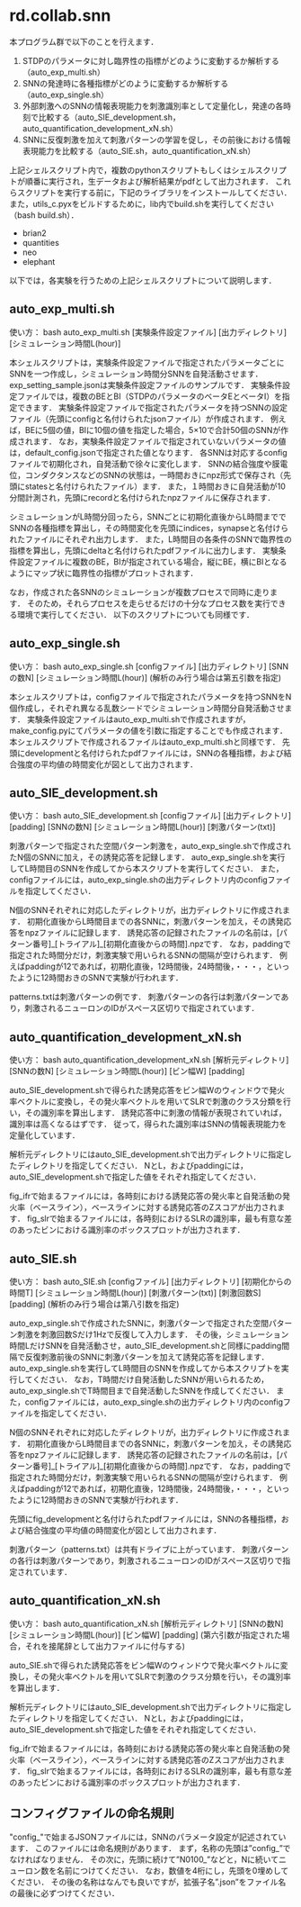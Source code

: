 # rd.collab.snn

本プログラム群で以下のことを行えます．
1. STDPのパラメータに対し臨界性の指標がどのように変動するか解析する（auto_exp_multi.sh）
1. SNNの発達時に各種指標がどのように変動するか解析する（auto_exp_single.sh）
1. 外部刺激へのSNNの情報表現能力を刺激識別率として定量化し，発達の各時刻で比較する（auto_SIE_development.sh，auto_quantification_development_xN.sh）
1. SNNに反復刺激を加えて刺激パターンの学習を促し，その前後における情報表現能力を比較する（auto_SIE.sh，auto_quantification_xN.sh）

上記シェルスクリプト内で，複数のpythonスクリプトもしくはシェルスクリプトが順番に実行され，生データおよび解析結果がpdfとして出力されます．
これらスクリプトを実行する前に，下記のライブラリをインストールしてください．
また，utils_c.pyxをビルドするために，lib内でbuild.shを実行してください（bash build.sh）．
- brian2
- quantities
- neo
- elephant

以下では，各実験を行うための上記シェルスクリプトについて説明します．

## auto_exp_multi.sh
使い方： bash auto_exp_multi.sh \[実験条件設定ファイル\] \[出力ディレクトリ\] \[シミュレーション時間L(hour)\]

本シェルスクリプトは，実験条件設定ファイルで指定されたパラメータごとにSNNを一つ作成し，シミュレーション時間分SNNを自発活動させます．
exp_setting_sample.jsonは実験条件設定ファイルのサンプルです．
実験条件設定ファイルでは，複数のBEとBI（STDPのパラメータのベータEとベータI）を指定できます．
実験条件設定ファイルで指定されたパラメータを持つSNNの設定ファイル（先頭にconfigと名付けられたjsonファイル）が作成されます．
例えば，BEに5個の値，BIに10個の値を指定した場合，5×10で合計50個のSNNが作成されます．
なお，実験条件設定ファイルで指定されていないパラメータの値は，default_config.jsonで指定された値となります．
各SNNは対応するconfigファイルで初期化され，自発活動で徐々に変化します．
SNNの結合強度や膜電位，コンダクタンスなどのSNNの状態は，一時間おきにnpz形式で保存され（先頭にstatesと名付けられたファイル）ます．
また，１時間おきに自発活動が10分間計測され，先頭にrecordと名付けられたnpzファイルに保存されます．

シミュレーションがL時間分回ったら，SNNごとに初期化直後からL時間まででSNNの各種指標を算出し，その時間変化を先頭にindices，synapseと名付けられたファイルにそれぞれ出力します．
また，L時間目の各条件のSNNで臨界性の指標を算出し，先頭にdeltaと名付けられたpdfファイルに出力します．
実験条件設定ファイルに複数のBE，BIが指定されている場合，縦にBE，横にBIとなるようにマップ状に臨界性の指標がプロットされます．

なお，作成された各SNNのシミュレーションが複数プロセスで同時に走ります．
そのため，それらプロセスを走らせるだけの十分なプロセス数を実行できる環境で実行してください．
以下のスクリプトについても同様です．

## auto_exp_single.sh
使い方： bash auto_exp_single.sh \[configファイル\] \[出力ディレクトリ\] \[SNNの数N\] \[シミュレーション時間L(hour)\] (解析のみ行う場合は第五引数を指定)

本シェルスクリプトは，configファイルで指定されたパラメータを持つSNNをN個作成し，それぞれ異なる乱数シードでシミュレーション時間分自発活動させます．
実験条件設定ファイルはauto_exp_multi.shで作成されますが，make_config.pyにてパラメータの値を引数に指定することでも作成されます．
本シェルスクリプトで作成されるファイルはauto_exp_multi.shと同様です．
先頭にdevelopmentと名付けられたpdfファイルには，SNNの各種指標，および結合強度の平均値の時間変化が図として出力されます．

## auto_SIE_development.sh
使い方： bash auto_SIE_development.sh \[configファイル\] \[出力ディレクトリ\] \[padding\] \[SNNの数N\] \[シミュレーション時間L(hour)\] \[刺激パターン(txt)\]

刺激パターンで指定された空間パターン刺激を，auto_exp_single.shで作成されたN個のSNNに加え，その誘発応答を記録します．
auto_exp_single.shを実行してL時間目のSNNを作成してから本スクリプトを実行してください．
また，configファイルには，auto_exp_single.shの出力ディレクトリ内のconfigファイルを指定してください．

N個のSNNそれぞれに対応したディレクトリが，出力ディレクトリに作成されます．
初期化直後からL時間目までの各SNNに，刺激パターンを加え，その誘発応答をnpzファイルに記録します．
誘発応答の記録されたファイルの名前は，\[パターン番号\]\_\[トライアル\]\_\[初期化直後からの時間\].npzです．
なお，paddingで指定された時間分だけ，刺激実験で用いられるSNNの間隔が空けられます．
例えばpaddingが12であれば，初期化直後，12時間後，24時間後，・・・，といったように12時間おきのSNNで実験が行われます．

patterns.txtは刺激パターンの例です．
刺激パターンの各行は刺激パターンであり，刺激されるニューロンのIDがスペース区切りで指定されています．

## auto_quantification_development_xN.sh
使い方： bash auto_quantification_development_xN.sh \[解析元ディレクトリ\] \[SNNの数N\] \[シミュレーション時間L(hour)\] \[ビン幅W\] \[padding\]

auto_SIE_development.shで得られた誘発応答をビン幅Wのウィンドウで発火率ベクトルに変換し，その発火率ベクトルを用いてSLRで刺激のクラス分類を行い，その識別率を算出します．
誘発応答中に刺激の情報が表現されていれば，識別率は高くなるはずです．
従って，得られた識別率はSNNの情報表現能力を定量化しています．

解析元ディレクトリにはauto_SIE_development.shで出力ディレクトリに指定したディレクトリを指定してください．
NとL，およびpaddingには，auto_SIE_development.shで指定した値をそれぞれ指定してください．

fig_ifrで始まるファイルには，各時刻における誘発応答の発火率と自発活動の発火率（ベースライン），ベースラインに対する誘発応答のZスコアが出力されます．
fig_slrで始まるファイルには，各時刻におけるSLRの識別率，最も有意な差のあったビンにおける識別率のボックスプロットが出力されます．

## auto_SIE.sh
使い方： bash auto_SIE.sh \[configファイル\] \[出力ディレクトリ\] \[初期化からの時間T\] \[シミュレーション時間L(hour)\] \[刺激パターン(txt)\] \[刺激回数S\] \[padding\] (解析のみ行う場合は第八引数を指定)

auto_exp_single.shで作成されたSNNに，刺激パターンで指定された空間パターン刺激を刺激回数Sだけ1Hzで反復して入力します．
その後，シミュレーション時間LだけSNNを自発活動させ，auto_SIE_development.shと同様にpadding間隔で反復刺激前後のSNNに刺激パターンを加えて誘発応答を記録します．
auto_exp_single.shを実行してL時間目のSNNを作成してから本スクリプトを実行してください．
なお，T時間だけ自発活動したSNNが用いられるため，auto_exp_single.shでT時間目まで自発活動したSNNを作成してください．
また，configファイルには，auto_exp_single.shの出力ディレクトリ内のconfigファイルを指定してください．

N個のSNNそれぞれに対応したディレクトリが，出力ディレクトリに作成されます．
初期化直後からL時間目までの各SNNに，刺激パターンを加え，その誘発応答をnpzファイルに記録します．
誘発応答の記録されたファイルの名前は，\[パターン番号\]\_\[トライアル\]\_\[初期化直後からの時間\].npzです．
なお，paddingで指定された時間分だけ，刺激実験で用いられるSNNの間隔が空けられます．
例えばpaddingが12であれば，初期化直後，12時間後，24時間後，・・・，といったように12時間おきのSNNで実験が行われます．

先頭にfig_developmentと名付けられたpdfファイルには，SNNの各種指標，および結合強度の平均値の時間変化が図として出力されます．

刺激パターン（patterns.txt）は共有ドライブに上がっています．
刺激パターンの各行は刺激パターンであり，刺激されるニューロンのIDがスペース区切りで指定されています．

## auto_quantification_xN.sh
使い方： bash auto_quantification_xN.sh \[解析元ディレクトリ\] \[SNNの数N\] \[シミュレーション時間L(hour)\] \[ビン幅W\] \[padding\] (第六引数が指定された場合，それを接尾辞として出力ファイルに付与する)

auto_SIE.shで得られた誘発応答をビン幅Wのウィンドウで発火率ベクトルに変換し，その発火率ベクトルを用いてSLRで刺激のクラス分類を行い，その識別率を算出します．

解析元ディレクトリにはauto_SIE_development.shで出力ディレクトリに指定したディレクトリを指定してください．
NとL，およびpaddingには，auto_SIE_development.shで指定した値をそれぞれ指定してください．

fig_ifrで始まるファイルには，各時刻における誘発応答の発火率と自発活動の発火率（ベースライン），ベースラインに対する誘発応答のZスコアが出力されます．
fig_slrで始まるファイルには，各時刻におけるSLRの識別率，最も有意な差のあったビンにおける識別率のボックスプロットが出力されます．

## コンフィグファイルの命名規則
"config_"で始まるJSONファイルには，SNNのパラメータ設定が記述されています．
このファイルには命名規則があります．
まず，名称の先頭は”config_”でなければなりません．
その次に，先頭に続けて”N0100_”などと，Nに続いてニューロン数を名前につけてください．
なお，数値を4桁にし，先頭を0埋めしてください．
その後の名称はなんでも良いですが，拡張子名”.json”をファイル名の最後に必ずつけてください．

